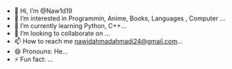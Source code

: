 - 👋 Hi, I’m @Naw1d19
- 👀 I’m interested in Programmin, Anime, Books, Languages , Computer ...
- 🌱 I’m currently learning Python, C++...
- 💞️ I’m looking to collaborate on ...
- 📫 How to reach me nawidahmadahmadi24@gmail.com...
- 😄 Pronouns: He...
- ⚡ Fun fact: ...

<!---
Naw1d19/Naw1d19 is a ✨ special ✨ repository because its `README.md` (this file) appears on your GitHub profile.
You can click the Preview link to take a look at your changes.
--->
